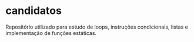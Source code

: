 # candidatos

Repositório utilizado para estudo de loops, instruções condicionais, listas e implementação de funções estáticas.